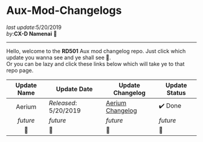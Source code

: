# Aux-Mod-Changelogs   

_last update_:5/20/2019   
_by_:**CX-D Namenai** 🐉

---
Hello, welcome to the **RD501** Aux mod changelog repo. Just click which update you wanna see and ye shall see 👀.     
Or you can be lazy and click these links below which will take ye to that repo page.

| Update Name   | Update Date   | Update Changelog  | Update Status
|:-----------:  |-------------  |------------------ |------------------ |
|    Aerium             | *Released*: 5/20/2019               |  [Aerium Changelog](https://github.com/namenai/Aux-Mod-Changelogs/blob/master/Aux%20-%205-15-2019%20-%20Aireium%20Update/README.md)                   | ✔️ Done |
|    *future*           |      *future*         |       *future*                | *future* |
|        🔮      |    🐉          |      🍄                | 🍔 |
